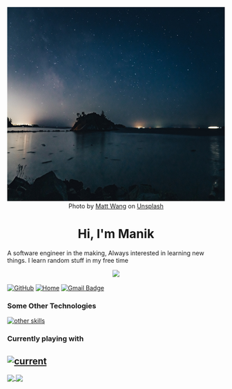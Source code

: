 <div align="center">
  <img src="./images/banner.jpg" width="1920" height="450"/>
</div>

<div align="center">
  Photo by <a href="https://unsplash.com/@iseeworld?utm_source=unsplash&utm_medium=referral&utm_content=creditCopyText">Matt Wang</a> on <a href="https://unsplash.com/photos/y8TsPWq5coA?utm_source=unsplash&utm_medium=referral&utm_content=creditCopyText">Unsplash</a>
</div>
<div align="center">
  <h1>Hi, I'm Manik</h1>
</div>
<p>A software engineer in the making, Always interested in learning new things. I learn random stuff in my free time</p>
<p align="center">
  <a href="https://skillicons.dev">
    <img src="https://skillicons.dev/icons?i=py,js,ts,go" />
  </a>
</p>

[![GitHub](https://img.shields.io/badge/-GitHub-181717?style=flat-square&logo=github&logoColor=white)](https://github.com/maditis)
[![Home](https://img.shields.io/badge/-Website-4285F4?style=flat-square&logo=google-chrome&logoColor=white)](https://maditis.in)
[![Gmail Badge](https://img.shields.io/badge/-Gmail-D14836?style=social-square&logo=gmail&logoColor=white)](mailto:manikd637@gmail.com)

### Some Other Technologies
[![other skills](https://skillicons.dev/icons?i=nodejs,django,svelte,docker,astro,postgres,mongodb,redis,flask,nginx&perline=7)](https://skillicons.dev)

### Currently playing with
[![current](https://skillicons.dev/icons?i=rust,workers)](https://skillicons.dev)
---

<a href="https://github.com/anuraghazra/github-readme-stats">
  <img align="center" src="https://github-readme-stats.vercel.app/api/top-langs/?username=maditis&layout=compact" />
</a>
<a href="https://github.com/anuraghazra/anuraghazra.github.io">  
  <img align="center" src="https://github-readme-stats.vercel.app/api?username=maditis&count_private=true&show_icons=true&theme=radical&hide=contribs,prs" />
</a>

